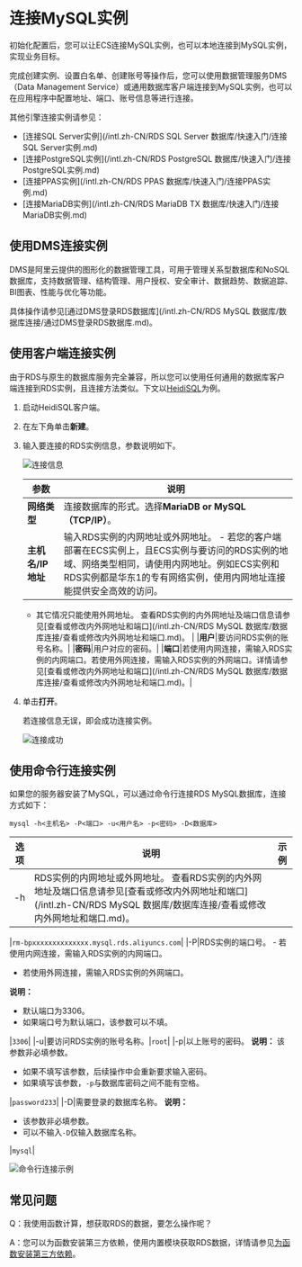 # 连接MySQL实例

初始化配置后，您可以让ECS连接MySQL实例，也可以本地连接到MySQL实例，实现业务目标。

完成创建实例、设置白名单、创建账号等操作后，您可以使用数据管理服务DMS（Data Management Service）或通用数据库客户端连接到MySQL实例，也可以在应用程序中配置地址、端口、账号信息等进行连接。

其他引擎连接实例请参见：

-   [连接SQL Server实例](/intl.zh-CN/RDS SQL Server 数据库/快速入门/连接SQL Server实例.md)
-   [连接PostgreSQL实例](/intl.zh-CN/RDS PostgreSQL 数据库/快速入门/连接PostgreSQL实例.md)
-   [连接PPAS实例](/intl.zh-CN/RDS PPAS 数据库/快速入门/连接PPAS实例.md)
-   [连接MariaDB实例](/intl.zh-CN/RDS MariaDB TX 数据库/快速入门/连接MariaDB实例.md)

## 使用DMS连接实例

DMS是阿里云提供的图形化的数据管理工具，可用于管理关系型数据库和NoSQL数据库，支持数据管理、结构管理、用户授权、安全审计、数据趋势、数据追踪、BI图表、性能与优化等功能。

具体操作请参见[通过DMS登录RDS数据库](/intl.zh-CN/RDS MySQL 数据库/数据库连接/通过DMS登录RDS数据库.md)。

## 使用客户端连接实例

由于RDS与原生的数据库服务完全兼容，所以您可以使用任何通用的数据库客户端连接到RDS实例，且连接方法类似。下文以[HeidiSQL](https://www.heidisql.com/)为例。

1.  启动HeidiSQL客户端。
2.  在左下角单击**新建**。
3.  输入要连接的RDS实例信息，参数说明如下。

    ![连接信息](https://static-aliyun-doc.oss-cn-hangzhou.aliyuncs.com/assets/img/zh-CN/8613729951/p54911.png)

    |参数|说明|
    |--|--|
    |**网络类型**|连接数据库的形式。选择**MariaDB or MySQL（TCP/IP）**。|
    |**主机名/IP地址**|输入RDS实例的内网地址或外网地址。     -   若您的客户端部署在ECS实例上，且ECS实例与要访问的RDS实例的地域、网络类型相同，请使用内网地址。例如ECS实例和RDS实例都是华东1的专有网络实例，使用内网地址连接能提供安全高效的访问。
    -   其它情况只能使用外网地址。
查看RDS实例的内外网地址及端口信息请参见[查看或修改内外网地址和端口](/intl.zh-CN/RDS MySQL 数据库/数据库连接/查看或修改内外网地址和端口.md)。 |
    |**用户**|要访问RDS实例的账号名称。|
    |**密码**|用户对应的密码。|
    |**端口**|若使用内网连接，需输入RDS实例的内网端口。若使用外网连接，需输入RDS实例的外网端口。详情请参见[查看或修改内外网地址和端口](/intl.zh-CN/RDS MySQL 数据库/数据库连接/查看或修改内外网地址和端口.md)。|

4.  单击**打开**。

    若连接信息无误，即会成功连接实例。

    ![连接成功](https://static-aliyun-doc.oss-cn-hangzhou.aliyuncs.com/assets/img/zh-CN/9613729951/p2610.png)


## 使用命令行连接实例

如果您的服务器安装了MySQL，可以通过命令行连接RDS MySQL数据库，连接方式如下：

```
mysql -h<主机名> -P<端口> -u<用户名> -p<密码> -D<数据库>
```

|选项|说明|示例|
|--|--|--|
|-h|RDS实例的内网地址或外网地址。 查看RDS实例的内外网地址及端口信息请参见[查看或修改内外网地址和端口](/intl.zh-CN/RDS MySQL 数据库/数据库连接/查看或修改内外网地址和端口.md)。

|`rm-bpxxxxxxxxxxxxxx.mysql.rds.aliyuncs.com`|
|-P|RDS实例的端口号。 -   若使用内网连接，需输入RDS实例的内网端口。
-   若使用外网连接，需输入RDS实例的外网端口。

**说明：**

-   默认端口为3306。
-   如果端口号为默认端口，该参数可以不填。

|`3306`|
|-u|要访问RDS实例的账号名称。|`root`|
|-p|以上账号的密码。 **说明：** 该参数非必填参数。

-   如果不填写该参数，后续操作中会重新要求输入密码。
-   如果填写该参数，`-p`与数据库密码之间不能有空格。

|`password233`|
|-D|需要登录的数据库名称。 **说明：**

-   该参数非必填参数。
-   可以不输入`-D`仅输入数据库名称。

|`mysql`|

![命令行连接示例](../images/p52311.png "命令行连接示例")

## 常见问题

Q：我使用函数计算，想获取RDS的数据，要怎么操作呢？

A：您可以为函数安装第三方依赖，使用内置模块获取RDS数据，详情请参见[为函数安装第三方依赖](https://www.alibabacloud.com/help/zh/doc-detail/74571.htm)。

